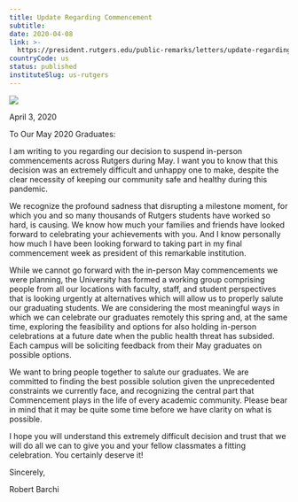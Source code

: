 ```yaml
---
title: Update Regarding Commencement
subtitle: 
date: 2020-04-08
link: >-
  https://president.rutgers.edu/public-remarks/letters/update-regarding-commencement
countryCode: us
status: published
instituteSlug: us-rutgers
---
```

![](https://president.rutgers.edu/profiles/ruprof/themes/scarlet/favicon.ico)

April 3, 2020

To Our May 2020 Graduates:

I am writing to you regarding our decision to suspend in-person commencements across Rutgers during May. I want you to know that this decision was an extremely difficult and unhappy one to make, despite the clear necessity of keeping our community safe and healthy during this pandemic.

We recognize the profound sadness that disrupting a milestone moment, for which you and so many thousands of Rutgers students have worked so hard, is causing. We know how much your families and friends have looked forward to celebrating your achievements with you. And I know personally how much I have been looking forward to taking part in my final commencement week as president of this remarkable institution.

While we cannot go forward with the in-person May commencements we were planning, the University has formed a working group comprising people from all our locations with faculty, staff, and student perspectives that is looking urgently at alternatives which will allow us to properly salute our graduating students. We are considering the most meaningful ways in which we can celebrate our graduates remotely this spring and, at the same time, exploring the feasibility and options for also holding in-person celebrations at a future date when the public health threat has subsided. Each campus will be soliciting feedback from their May graduates on possible options.

We want to bring people together to salute our graduates. We are committed to finding the best possible solution given the unprecedented constraints we currently face, and recognizing the central part that Commencement plays in the life of every academic community. Please bear in mind that it may be quite some time before we have clarity on what is possible.

I hope you will understand this extremely difficult decision and trust that we will do all we can to give you and your fellow classmates a fitting celebration. You certainly deserve it!

Sincerely,

Robert Barchi